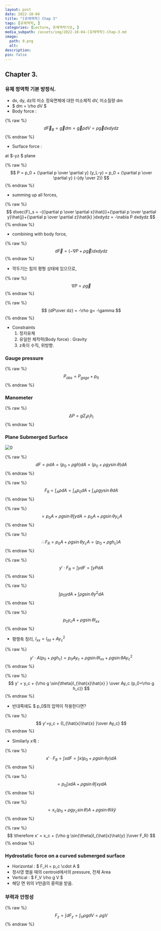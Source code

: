 ```yaml
---
layout: post
date: 2022-10-04
title: "[유체역학] Chap 3"
tags: [유체역학, ]
categories: [Lecture, 유체역학기초, ]
media_subpath: /assets/img/2022-10-04-[유체역학]-Chap-3.md
image:
  path: 0.png
  alt:  
description:  
pin: false
---
```



## Chapter 3.


### 유체 정역학 기본 방정식.

- dx, dy, dz의 미소 정육면체에 대한 미소체적 dV, 미소질량 dm
- $ dm = \rho dV $
- Body force :

{% raw %}
$$
d \vec{F}_B = \vec{g} dm = \vec{g} \rho dV = \rho \vec{g} dxdydz
$$
{% endraw %}

- Surface force :

at $-yz $ plane


{% raw %}
$$
P = p_0 + {\partial p \over \partial y} (y_L-y) = p_0 + {\partial p \over \partial y} (-{dy \over 2})
$$
{% endraw %}

- summing up all forces,

{% raw %}
$$
d\vec{F}_s = -({\partial p \over \partial x}\hat{i}+{\partial p \over \partial y}\hat{j}+{\partial p \over \partial z}\hat{k} )dxdydz 
 = -\nabla P dxdydz
$$
{% endraw %}

- combining with body force,

{% raw %}
$$
d\vec{F} = (-\nabla P + \rho \vec{g})dxdydz
$$
{% endraw %}

- 깍두기는 힘의 평형 상태에 있으므로,

{% raw %}
$$
\nabla P = \rho \vec{g}
$$
{% endraw %}


{% raw %}
$$
{dP\over dz} = -\rho g= -\gamma
$$
{% endraw %}

- Constraints
	1. 정지유체
	2. 유일한 체적력(Body force) : Gravity
	3. z축이 수직, 위방향.

### Gauge pressure


{% raw %}
$$
P_{abs} = P_{gage} + p_0
$$
{% endraw %}


### Manometer


{% raw %}
$$
\Delta P = g \Sigma_i \rho_i h_i
$$
{% endraw %}


### Plane Submerged Surface


![0](/0.png)


{% raw %}
$$
dF = pdA = (p_0 + \rho gh)dA = (p_0 + \rho gy \sin{\theta})dA
$$
{% endraw %}


{% raw %}
$$
F_R = \int_A \rho dA = \int_A p_0 dA + \int_A \rho gy \sin{\theta} dA
$$
{% endraw %}


{% raw %}
$$
= p_0 A + \rho g \sin{\theta} \int{ydA} = p_0 A + \rho g \sin{\theta} y_c A
$$
{% endraw %}


{% raw %}
$$
\therefore F_R = p_0 A + \rho g \sin{\theta} y_c A = (p_0 + \rho g h_c) A
$$
{% endraw %}


{% raw %}
$$
y' \cdot  F_R = \int y dF = \int y PdA
$$
{% endraw %}


{% raw %}
$$
\int p_0 y dA + \int \rho g \sin{\theta} y^2 dA
$$
{% endraw %}


{% raw %}
$$
p_0 y_cA + \rho g\sin{\theta} I_{xx}
$$
{% endraw %}

- 평행축 정리, $I_{xx} = I_{\hat{x}\hat{x} }+Ay_c^2$

{% raw %}
$$
y' \cdot A(p_0 + \rho g h_c) = p_0 Ay_c + \rho g \sin{\theta} I_{xx}+\rho g \sin{\theta} A y_c^2
$$
{% endraw %}


{% raw %}
$$
y' = y_c + {\rho g \sin{\theta}I_{\hat{x}\hat{x} } \over Ay_c (p_0+\rho g h_c)}
$$
{% endraw %}

- 반대쪽에도 $ p_0$의 압력이 작용한다면?

{% raw %}
$$
y'=y_c + {I_{\hat{x}\hat{x} }\over Ay_c}
$$
{% endraw %}

- Similarly $x$축 :

{% raw %}
$$
x' \cdot F_R = \int xdF = \int x(p_0+\rho g \sin{\theta}y)dA
$$
{% endraw %}


{% raw %}
$$
= p_0 \int xdA + \rho g \sin{\theta}\int xydA
$$
{% endraw %}


{% raw %}
$$
= x_c(p_0 + \rho g y_c\sin{\theta}) A + \rho g \sin{\theta}I{\hat{x}\hat{y} }
$$
{% endraw %}


{% raw %}
$$
\therefore x' = x_c + {\rho g \sin{\theta}I_{\hat{x}\hat{y} }\over F_R}
$$
{% endraw %}


### Hydrostatic force on a curved submerged surface

- Horizontal : $ F_H = p_c \cdot A $
- 정사영 했을 때의 centroid에서의 pressure, 전체 Area
- Vertical : $ F_V \rho g V $
- 해당 면 위의 $V$만큼의 중력을 받음.

### 부력과 안정성


{% raw %}
$$
F_z = \int dF_z = \int_{V} \rho g dV = \rho g V
$$
{% endraw %}



<script>
  window.MathJax = {
    tex: {
      macros: {
        R: "\\mathbb{R}",
        N: "\\mathbb{N}",
        Z: "\\mathbb{Z}",
        Q: "\\mathbb{Q}",
        C: "\\mathbb{C}",
        proj: "\\operatorname{proj}",
        rank: "\\operatorname{rank}",
        im: "\\operatorname{im}",
        dom: "\\operatorname{dom}",
        codom: "\\operatorname{codom}",
        argmax: "\\operatorname*{arg\,max}",
        argmin: "\\operatorname*{arg\,min}"
      },
      tags: "ams",
      strict: false
    },
    options: {
      skipHtmlTags: ["script", "noscript", "style", "textarea", "pre"]
    }
  };
</script>
<script async src="https://cdn.jsdelivr.net/npm/mathjax@3/es5/tex-mml-chtml.js"></script>
